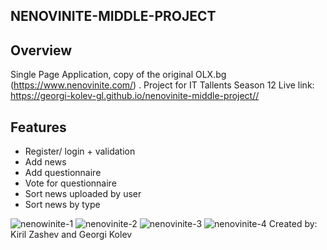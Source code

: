 ## NENOVINITE-MIDDLE-PROJECT
## Overview
Single Page Application, copy of the original OLX.bg (https://www.nenovinite.com/) . Project for IT Tallents Season 12
Live link: https://georgi-kolev-gl.github.io/nenovinite-middle-project//
## Features
* Register/ login + validation
* Add news
* Add questionnaire
* Vote for questionnaire
* Sort news uploaded by user
* Sort news by type

![nenowinite-1](https://user-images.githubusercontent.com/78796048/114513906-5d7ac180-9c43-11eb-8cd4-7b978fc8e48e.jpg)
![nenovinite-2](https://user-images.githubusercontent.com/78796048/114513922-623f7580-9c43-11eb-97f7-c40b358340dd.jpg)
![nenovinite-3](https://user-images.githubusercontent.com/78796048/114513927-64a1cf80-9c43-11eb-944c-d5adc35d6876.jpg)
![nenovinite-4](https://user-images.githubusercontent.com/78796048/114513934-65d2fc80-9c43-11eb-9f64-b091f35d274e.jpg)
Created by: Kiril Zashev and Georgi Kolev
